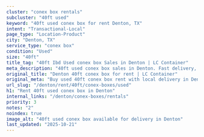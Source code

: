 ```yaml
---
cluster: "conex box rentals"
subcluster: "40ft used"
keyword: "40ft used conex box for rent Denton, TX"
intent: "Transactional-Local"
page_type: "Location-Product"
city: "Denton, TX"
service_type: "conex box"
condition: "Used"
size: "40ft"
title_tag: "40ft Ibd Used conex box Sales in Denton | LC Container"
meta_description: "40ft used conex box sales in Denton. Fast delivery, competitive pricing. Serving conex boxes area. Quote ID: LZA. Call (214) 524-4168 for your free quote today."
original_title: "Denton 40ft conex box for rent | LC Container"
original_meta: "Buy used 40ft conex box rent with local delivery in Denton, TX. LC Container — local Since 2003. Request a fast quote today."
url_slug: "/denton/rent/40ft/conex-boxes/used"
h1: "Rent 40ft used conex box in Denton"
internal_links: "/denton/conex-boxes/rentals"
priority: 3
notes: "2"
noindex: true
image_alt: "40ft used conex box available for delivery in Denton"
last_updated: "2025-10-21"
---
```


<!-- TODO: Add unique city/inventory copy, images, and internal links here. -->
